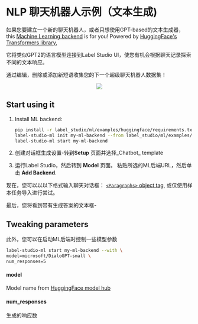# NLP 聊天机器人示例（文本生成)
如果您要建立一个新的聊天机器人，或者只想使用GPT-based的文本生成器， this [Machine Learning backend](https://labelstud.io/guide/ml.html) is for you! 
Powered by [HuggingFace's Transformers library](https://github.com/huggingface/transformers), 

它将类似GPT2的语言模型连接到Label Studio UI，使您有机会根据聊天记录探索不同的文本响应。 

通过编辑，删除或添加新短语收集您的下一个超级聊天机器人数据集！ 

<div style="margin:auto; text-align:center; width:100%"><img src="/images/ml-backend-chatbot.png" style="opacity: 0.7"/></div>

## Start using it

1. Install ML backend:
    ```bash
    pip install -r label_studio/ml/examples/huggingface/requirements.txt
    label-studio-ml init my-ml-backend --from label_studio/ml/examples/huggingface/gpt.py
    label-studio-ml start my-ml-backend
    ```

2. 创建对话框生成设置-转到**Setup** 页面并选择_Chatbot_ template

3. 运行Label Studio，然后转到 **Model** 页面。 粘贴所选的ML后端URL，然后单击 **Add Backend**.


现在，您可以以以下格式输入聊天对话框：  [`<Paragraphs>` object tag](/tags/paragraphs.html), 或仅使用样本任务导入进行尝试。 

最后，您将看到带有生成答案的文本框- 

## Tweaking parameters

此外，您可以在启动ML后端时控制一些模型参数

```bash
label-studio-ml start my-ml-backend --with \
model=microsoft/DialoGPT-small \
num_responses=5
```

#### model
Model name from [HuggingFace model hub](https://huggingface.co/models?filter=gpt2)

#### num_responses
生成的响应数 
